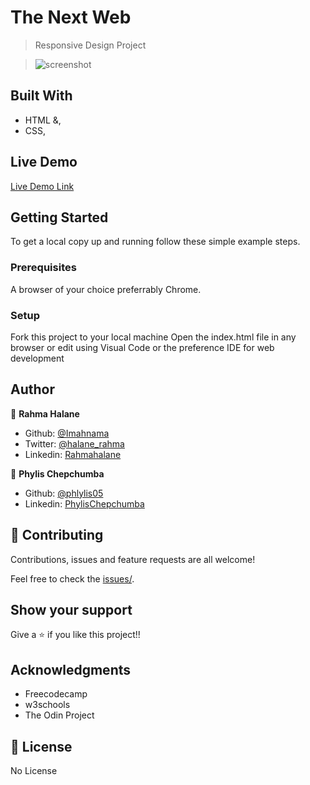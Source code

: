# The Next Web


> Responsive Design Project

> ![screenshot](11.png)

## Built With

- HTML &,
- CSS,

## Live Demo

[Live Demo Link](https://raw.githack.com/Phylis05/the-next-web/working-branch/index.html)

## Getting Started

To get a local copy up and running follow these simple example steps.

### Prerequisites

A browser of your choice preferrably Chrome.

### Setup

Fork this project to your local machine
Open the index.html file in any browser or edit using Visual Code or the preference IDE for web development


## Author

👤 **Rahma Halane**

- Github: [@Imahnama](https://github.com/imahnama)
- Twitter: [@halane_rahma](https://twitter.com/halane_rahma)
- Linkedin: [Rahmahalane](https://linkedin.com/Rahmahalane)

👤 **Phylis Chepchumba**

- Github: [@phlylis05](https://github.com/phlylis05)
- Linkedin: [PhylisChepchumba](https://linkedin.com/PhylisChepchumba)

## 🤝 Contributing

Contributions, issues and feature requests are all welcome!

Feel free to check the [issues/](https://github.com/Phylis05/the-next-web/issues).

## Show your support

Give a ⭐️ if you like this project!!

## Acknowledgments

- Freecodecamp
- w3schools
- The Odin Project 

## 📝 License

No License

